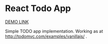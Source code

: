 # React Todo App

[DEMO LINK](https://rostyslav-meleshko.github.io/react_todo-app/)


Simple TODO app implementation. Working as at http://todomvc.com/examples/vanillajs/ .
